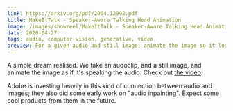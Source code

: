 ```yaml
---
link: https://arxiv.org/pdf/2004.12992.pdf
title: MakeItTalk - Speaker-Aware Talking Head Animation
image: /images/showreel/MakeItTalk - Speaker-Aware Talking Head Animation.jpg
date: 2020-04-27
tags: audio, computer-vision, generative, video
preview: For a given audio and still image; animate the image so it looks like it's talking.
---
```


A simple dream realised. We take an audoclip, and a still image, and animate
the image as if it's speaking the audio. Check out [the video](https://youtu.be/OU6Ctzhpc6s).

Adobe is investing heavily in this kind of connection between audio and
images; they also did some early work on "audio inpainting".  Expect some cool
products from them in the future.
